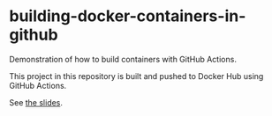 # building-docker-containers-in-github
Demonstration of how to build containers with GitHub Actions.

This project in this repository is built and pushed to Docker Hub using GitHub Actions.

See [the slides](flaskserver/static/slides.md).
